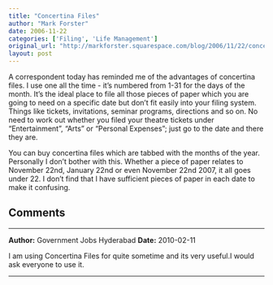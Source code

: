 ```yaml
---
title: "Concertina Files"
author: "Mark Forster"
date: 2006-11-22
categories: ['Filing', 'Life Management']
original_url: "http://markforster.squarespace.com/blog/2006/11/22/concertina-files.html"
layout: post
---
```


A correspondent today has reminded me of the advantages of concertina files. I use one all the time - it’s numbered from 1-31 for the days of the month. It’s the ideal place to file all those pieces of paper which you are going to need on a specific date but don’t fit easily into your filing system. Things like tickets, invitations, seminar programs, directions and so on. No need to work out whether you filed your theatre tickets under “Entertainment”, “Arts” or “Personal Expenses”; just go to the date and there they are.

You can buy concertina files which are tabbed with the months of the year. Personally I don’t bother with this. Whether a piece of paper relates to November 22nd, January 22nd or even November 22nd 2007, it all goes under 22. I don’t find that I have sufficient pieces of paper in each date to make it confusing.


## Comments

---

**Author:** Government Jobs Hyderabad
**Date:** 2010-02-11

I am using Concertina Files for quite sometime and its very useful.I would ask everyone to use it.

---

